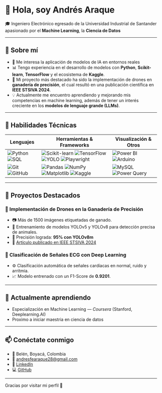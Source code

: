 # 👋 Hola, soy Andrés Araque

🎓 Ingeniero Electrónico egresado de la Universidad Industrial de Santander apasionado por el **Machine Learning**, la **Ciencia de Datos** 

---

## 🚀 Sobre mí

- 🤖 Me interesa la aplicación de modelos de IA en entornos reales
- 📊 Tengo experiencia en el desarrollo de modelos con **Python**, **Scikit-learn**, **TensorFlow** y el ecosistema de **Kaggle**.
- 📡 Mi proyecto más destacado ha sido la implementación de drones en **ganadería de precisión**, el cual resultó en una publicación científica en **IEEE STSIVA 2024**.
- 💡 Actualmente me encuentro aprendiendo y mejorando mis competencias en machine learning, además de tener un interés creciente en los **modelos de lenguaje grande (LLMs)**.

---



## 🧠 Habilidades Técnicas

| Lenguajes       | Herramientas & Frameworks                         | Visualización & Otros             |
|-----------------|--------------------------------------------------|----------------------------------|
| ![Python](https://img.shields.io/badge/-Python-3776AB?style=flat&logo=python&logoColor=white) ![SQL](https://img.shields.io/badge/-SQL-4479A1?style=flat&logo=sql&logoColor=white)  | ![Scikit-learn](https://img.shields.io/badge/-Scikit--learn-F7931E?style=flat&logo=scikit-learn&logoColor=white) ![TensorFlow](https://img.shields.io/badge/-TensorFlow-FF6F00?style=flat&logo=tensorflow&logoColor=white) ![YOLO](https://img.shields.io/badge/-YOLO-FF0000?style=flat&logo=yolov5&logoColor=white) ![Playwright](https://img.shields.io/badge/-Playwright-2EAD33?style=flat&logo=microsoft&logoColor=white) | ![Power BI](https://img.shields.io/badge/-Power_BI-F2C811?style=flat&logo=power-bi&logoColor=black) ![Arduino](https://img.shields.io/badge/-Arduino-00979D?style=flat&logo=arduino&logoColor=white) |
| ![Git](https://img.shields.io/badge/-Git-F05032?style=flat&logo=git&logoColor=white) ![GitHub](https://img.shields.io/badge/-GitHub-181717?style=flat&logo=github&logoColor=white) | ![Pandas](https://img.shields.io/badge/-Pandas-150458?style=flat&logo=pandas&logoColor=white) ![NumPy](https://img.shields.io/badge/-NumPy-013243?style=flat&logo=numpy&logoColor=white) ![Matplotlib](https://img.shields.io/badge/-Matplotlib-11557C?style=flat&logo=matplotlib&logoColor=white) ![Kaggle](https://img.shields.io/badge/-Kaggle-20BEFF?style=flat&logo=kaggle&logoColor=white) | ![MySQL](https://img.shields.io/badge/-MySQL-4479A1?style=flat&logo=mysql&logoColor=white) ![Power Query](https://img.shields.io/badge/-Power_Query-F2C811?style=flat&logo=microsoft-power-query&logoColor=black) |


---

## 📌 Proyectos Destacados

### 📍 Implementación de Drones en la Ganadería de Precisión
- 📷 Más de 1500 imágenes etiquetadas de ganado.
- 🧠 Entrenamiento de modelos YOLOv5 y YOLOv8 para detección precisa de animales.
- 🥇 Precisión lograda: **95% con YOLOv8m**
- 📄 [Artículo publicado en IEEE STSIVA 2024](https://doi.org/10.1109/STSIVA63281.2024)

### 📍 Clasificación de Señales ECG con Deep Learning
- ⚙️ Clasificación automática de señales cardíacas en normal, ruido y arritmia.
- 📈 Modelo entrenado con un F1-Score de **0.9201**.

---

## 🌱 Actualmente aprendiendo

- Especialización en Machine Learning — *Coursera* (Stanford, Deeplearning.AI)
- Proximo a iniciar maestria en ciencia de datos
---

## 📫 Conéctate conmigo

- 📍 Belén, Boyacá, Colombia  
- 📧 [andresfearaque28@gmail.com](mailto:andresfearaque28@gmail.com)  
- 💼 [LinkedIn](https://www.linkedin.com/in/andres-felipe-araque-5822681a5)  
- 💻 [GitHub](https://github.com/andresaraque28)  

---

Gracias por visitar mi perfil 🙌
<!--
**andresaraque28/andresaraque28** is a ✨ _special_ ✨ repository because its `README.md` (this file) appears on your GitHub profile.

Here are some ideas to get you started:

- 🔭 I’m currently working on ...
- 🌱 I’m currently learning ...
- 👯 I’m looking to collaborate on ...
- 🤔 I’m looking for help with ...
- 💬 Ask me about ...
- 📫 How to reach me: ...
- 😄 Pronouns: ...
- ⚡ Fun fact: ...
-->
